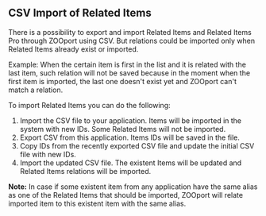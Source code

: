 ## CSV Import of Related Items

There is a possibility to export and import Related Items and Related Items Pro through ZOOport using CSV. But relations could be imported only when Related Items already exist or imported.

Example: When the certain item is first in the list and it is related with the last item, such relation will not be saved because in the moment when the first item is imported, the last one doesn't exist yet and ZOOport can't match a relation.

To import Related Items you can do the following:

1. Import the CSV file to your application. Items will be imported in the system with new IDs. Some Related Items will not be imported.
2. Export CSV from this application. Items IDs will be saved in the file.
3. Copy IDs from the recently exported CSV file and update the initial CSV file with new IDs.
4. Import the updated CSV file. The existent Items will be updated and Related Items relations will be imported.

**Note:** In case if some existent item from any application have the same alias as one of the Related Items that should be imported, ZOOport will relate imported item to this existent item with the same alias.

